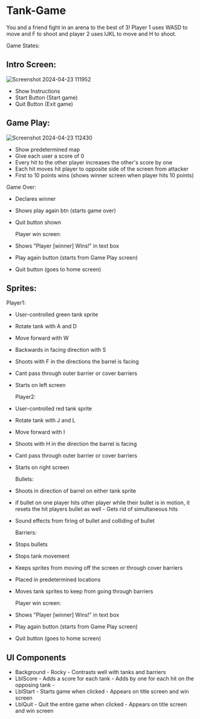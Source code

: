 # Tank-Game

You and a friend fight in an arena to the best of 3! Player 1 uses WASD to move and F to shoot and player 2 uses IJKL to move and H to shoot.

Game States:

## Intro Screen:
![Screenshot 2024-04-23 111952](https://github.com/Oij13/Tank-Game/assets/156932008/232f0378-cff2-41ec-b2d7-741ea41ade4a)

- Show Instructions
- Start Button (Start game)
- Quit Button (Exit game)

## Game Play:
![Screenshot 2024-04-23 112430](https://github.com/Oij13/Tank-Game/assets/156932008/cecee3c8-b94a-47b2-b63c-7c7770c1833b)

- Show predetermined map
- Give each user a score of 0
- Every hit to the other player increases the other's score by one
- Each hit moves hit player to opposite side of the screen from attacker
- First to 10 points wins (shows winner screen when player hits 10 points)

Game Over:
- Declares winner
- Shows play again btn (starts game over)
- Quit button shown

  Player win screen:
- Shows "Player [winner] Wins!" in text box
- Play again button (starts from Game Play screen)
- Quit button (goes to home screen)

  


## Sprites:
  Player1:
- User-controlled green tank sprite
- Rotate tank with A and D
- Move forward with W
- Backwards in facing direction with S
- Shoots with F in the directions the barrel is facing
- Cant pass through outer barrier or cover barriers
- Starts on left screen

  Player2:
- User-controlled red tank sprite
- Rotate tank with J and L
- Move forward with I
- Shoots with H in the direction the barrel is facing
- Cant pass through outer barrier or cover barriers
- Starts on right screen

  Bullets:
- Shoots in direction of barrel on either tank sprite
- if bullet on one player hits other player while their bullet is in motion, it resets the hit players bullet as well
      - Gets rid of simultaneous hits
- Sound effects from firing of bullet and colliding of bullet

  Barriers:
- Stops bullets
- Stops tank movement
- Keeps sprites from moving off the screen or through cover barriers
- Placed in predetermined locations
- Moves tank sprites to keep from going through barriers

  Player win screen:
- Shows "Player [winner] Wins!" in text box
- Play again button (starts from Game Play screen)
- Quit button (goes to home screen)

## UI Components
- Background
      - Rocky
      - Contrasts well with tanks and barriers
- LblScore
      - Adds a score for each tank
      - Adds by one for each hit on the opposing tank
      -
- LblStart
      - Starts game when clicked
      - Appears on title screen and win screen
- LblQuit
      - Quit the entire game when clicked
      - Appears on title screen and win screen
  





  
